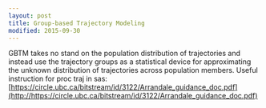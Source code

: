 ```yaml
---
layout: post
title: Group-based Trajectory Modeling
modified: 2015-09-30
---
```

GBTM takes no stand on the population distribution of trajectories and instead use the trajectory groups as   a statistical device for approximating the unknown distribution of trajectories across population members.
Useful instruction for proc traj in sas:
[https://circle.ubc.ca/bitstream/id/3122/Arrandale_guidance_doc.pdf](http://https://circle.ubc.ca/bitstream/id/3122/Arrandale_guidance_doc.pdf)
